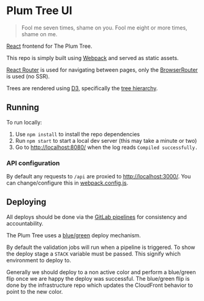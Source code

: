 # Plum Tree UI

> Fool me seven times, shame on you. Fool me eight or more times, shame on me.

[React][reactjs] frontend for The Plum Tree.

This repo is simply built using [Webpack][webpack] and served as static assets.

[React Router][reactrouter] is used for navigating between pages, only the
[BrowserRouter][browserrouter] is used (no SSR).

Trees are rendered using [D3][d3], specifically the [tree hierarchy][d3tree].

## Running

To run locally:

1. Use `npm install` to install the repo dependencies
1. Run `npm start` to start a local dev server (this may take a minute or two)
1. Go to [http://localhost:8080/](http://localhost:8080/) when the log reads `Compiled successfully.`

### API configuration

By default any requests to `/api` are proxied to
[http://localhost:3000/](http://localhost:3000/). You can change/configure this
in [webpack.config.js](./webpack.config.js).

## Deploying

All deploys should be done via the [GitLab pipelines][pipeline] for consistency
and accountability.

The Plum Tree uses a [blue/green][bluegreen] deploy mechanism.

By default the validation jobs will run when a pipeline is triggered. To show
the deploy stage a `STACK` variable must be passed. This signify which
environment to deploy to.

Generally we should deploy to a non active color and perform a blue/green flip
once we are happy the deploy was successful. The blue/green flip is done by the
infrastructure repo which updates the CloudFront behavior to point to the new
color.

[reactjs]: https://reactjs.org/
[webpack]: https://webpack.js.org/
[reactrouter]: https://reactrouter.com/
[browserrouter]: https://reactrouter.com/web/api/BrowserRouter
[d3]: https://d3js.org/
[d3tree]: https://github.com/d3/d3-hierarchy#tree
[pipeline]: https://gitlab.com/plum-tree/ui/-/pipelines
[bluegreen]: https://martinfowler.com/bliki/BlueGreenDeployment.html
